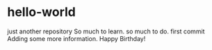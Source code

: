 # hello-world
just another repository
So much to learn.
so much to do.
first commit
Adding some more information.
Happy Birthday!
